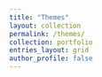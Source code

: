 ```yaml
---
title: "Themes"
layout: collection
permalink: /themes/
collection: portfolio
entries_layout: grid
author_profile: false
---
```


